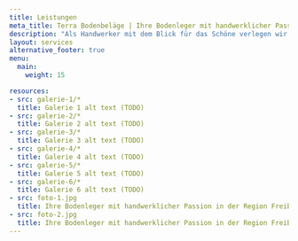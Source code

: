 ```yaml
---
title: Leistungen
meta_title: Terra Bodenbeläge | Ihre Bodenleger mit handwerklicher Passion in der Region Freiburg
description: "Als Handwerker mit dem Blick für das Schöne verlegen wir Ihren neuen Bodenbelag - egal ob Parkett, Vinyl, Laminat oder Teppich."
layout: services
alternative_footer: true
menu:
  main:
    weight: 15

resources:
- src: galerie-1/*
  title: Galerie 1 alt text (TODO)
- src: galerie-2/*
  title: Galerie 2 alt text (TODO)
- src: galerie-3/*
  title: Galerie 3 alt text (TODO)
- src: galerie-4/*
  title: Galerie 4 alt text (TODO)
- src: galerie-5/*
  title: Galerie 5 alt text (TODO)
- src: galerie-6/*
  title: Galerie 6 alt text (TODO)
- src: foto-1.jpg
  title: Ihre Bodenleger mit handwerklicher Passion in der Region Freiburg
- src: foto-2.jpg
  title: Ihre Bodenleger mit handwerklicher Passion in der Region Freiburg
---
```


